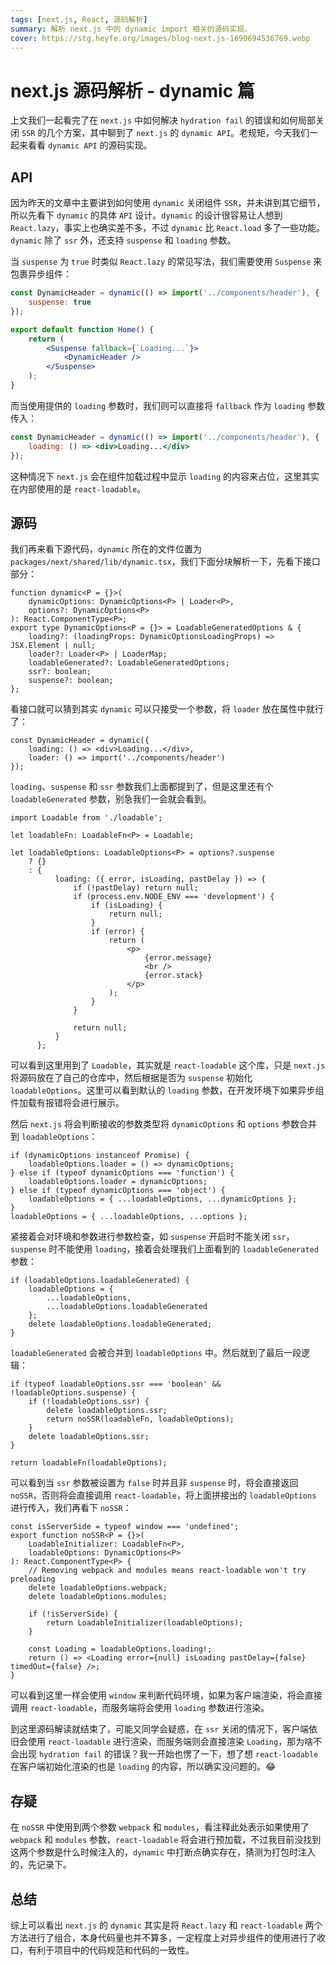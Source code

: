 ```yaml
---
tags: [next.js, React, 源码解析]
summary: 解析 next.js 中的 dynamic import 相关的源码实现。
cover: https://stg.heyfe.org/images/blog-next.js-1690694536769.webp
---
```


# next.js 源码解析 - dynamic 篇

上文我们一起看完了在 `next.js` 中如何解决 `hydration fail` 的错误和如何局部关闭 `SSR` 的几个方案，其中聊到了 `next.js` 的 `dynamic API`。老规矩，今天我们一起来看看 `dynamic API` 的源码实现。

## API

因为昨天的文章中主要讲到如何使用 `dynamic` 关闭组件 `SSR`，并未讲到其它细节，所以先看下 `dynamic` 的具体 `API` 设计。`dynamic` 的设计很容易让人想到 `React.lazy`，事实上也确实差不多，不过 `dynamic` 比 `React.load` 多了一些功能。`dynamic` 除了 `ssr` 外，还支持 `suspense` 和 `loading` 参数。

当 `suspense` 为 `true` 时类似 `React.lazy` 的常见写法，我们需要使用 `Suspense` 来包裹异步组件：

```jsx
const DynamicHeader = dynamic(() => import('../components/header'), {
    suspense: true
});

export default function Home() {
    return (
        <Suspense fallback={`Loading...`}>
            <DynamicHeader />
        </Suspense>
    );
}
```

而当使用提供的 `loading` 参数时，我们则可以直接将 `fallback` 作为 `loading` 参数传入：

```jsx
const DynamicHeader = dynamic(() => import('../components/header'), {
    loading: () => <div>Loading...</div>
});
```

这种情况下 `next.js` 会在组件加载过程中显示 `loading` 的内容来占位，这里其实在内部使用的是 `react-loadable`。

## 源码

我们再来看下源代码，`dynamic` 所在的文件位置为 `packages/next/shared/lib/dynamic.tsx`，我们下面分块解析一下，先看下接口部分：

```tsx
function dynamic<P = {}>(
    dynamicOptions: DynamicOptions<P> | Loader<P>,
    options?: DynamicOptions<P>
): React.ComponentType<P>;
export type DynamicOptions<P = {}> = LoadableGeneratedOptions & {
    loading?: (loadingProps: DynamicOptionsLoadingProps) => JSX.Element | null;
    loader?: Loader<P> | LoaderMap;
    loadableGenerated?: LoadableGeneratedOptions;
    ssr?: boolean;
    suspense?: boolean;
};
```

看接口就可以猜到其实 `dynamic` 可以只接受一个参数，将 `loader` 放在属性中就行了：

```tsx
const DynamicHeader = dynamic({
    loading: () => <div>Loading...</div>,
    loader: () => import('../components/header')
});
```

`loading`、`suspense` 和 `ssr` 参数我们上面都提到了，但是这里还有个 `loadableGenerated` 参数，别急我们一会就会看到。

```tsx
import Loadable from './loadable';

let loadableFn: LoadableFn<P> = Loadable;

let loadableOptions: LoadableOptions<P> = options?.suspense
    ? {}
    : {
          loading: ({ error, isLoading, pastDelay }) => {
              if (!pastDelay) return null;
              if (process.env.NODE_ENV === 'development') {
                  if (isLoading) {
                      return null;
                  }
                  if (error) {
                      return (
                          <p>
                              {error.message}
                              <br />
                              {error.stack}
                          </p>
                      );
                  }
              }

              return null;
          }
      };
```

可以看到这里用到了 `Loadable`，其实就是 `react-loadable` 这个库，只是 `next.js` 将源码放在了自己的仓库中，然后根据是否为 `suspense` 初始化 `loadableOptions`。这里可以看到默认的 `loading` 参数，在开发环境下如果异步组件加载有报错将会进行展示。

然后 `next.js` 将会判断接收的参数类型将 `dynamicOptions` 和 `options` 参数合并到 `loadableOptions`：

```tsx
if (dynamicOptions instanceof Promise) {
    loadableOptions.loader = () => dynamicOptions;
} else if (typeof dynamicOptions === 'function') {
    loadableOptions.loader = dynamicOptions;
} else if (typeof dynamicOptions === 'object') {
    loadableOptions = { ...loadableOptions, ...dynamicOptions };
}
loadableOptions = { ...loadableOptions, ...options };
```

紧接着会对环境和参数进行参数检查，如 `suspense` 开启时不能关闭 `ssr`，`suspense` 时不能使用 `loading`，接着会处理我们上面看到的 `loadableGenerated` 参数：

```tsx
if (loadableOptions.loadableGenerated) {
    loadableOptions = {
        ...loadableOptions,
        ...loadableOptions.loadableGenerated
    };
    delete loadableOptions.loadableGenerated;
}
```

`loadableGenerated` 会被合并到 `loadableOptions` 中。然后就到了最后一段逻辑：

```tsx
if (typeof loadableOptions.ssr === 'boolean' && !loadableOptions.suspense) {
    if (!loadableOptions.ssr) {
        delete loadableOptions.ssr;
        return noSSR(loadableFn, loadableOptions);
    }
    delete loadableOptions.ssr;
}

return loadableFn(loadableOptions);
```

可以看到当 `ssr` 参数被设置为 `false` 时并且非 `suspense` 时，将会直接返回 `noSSR`，否则将会直接调用 `react-loadable`，将上面拼接出的 `loadableOptions` 进行传入，我们再看下 `noSSR`：

```tsx
const isServerSide = typeof window === 'undefined';
export function noSSR<P = {}>(
    LoadableInitializer: LoadableFn<P>,
    loadableOptions: DynamicOptions<P>
): React.ComponentType<P> {
    // Removing webpack and modules means react-loadable won't try preloading
    delete loadableOptions.webpack;
    delete loadableOptions.modules;

    if (!isServerSide) {
        return LoadableInitializer(loadableOptions);
    }

    const Loading = loadableOptions.loading!;
    return () => <Loading error={null} isLoading pastDelay={false} timedOut={false} />;
}
```

可以看到这里一样会使用 `window` 来判断代码环境，如果为客户端渲染，将会直接调用 `react-loadable`，而服务端将会使用 `loading` 参数进行渲染。

到这里源码解读就结束了，可能又同学会疑惑，在 `ssr` 关闭的情况下，客户端依旧会使用 `react-loadable` 进行渲染，而服务端则会直接渲染 `Loading`，那为啥不会出现 `hydration fail` 的错误？我一开始也愣了一下，想了想 `react-loadable` 在客户端初始化渲染的也是 `loading` 的内容，所以确实没问题的。😂

## 存疑

在 `noSSR` 中使用到两个参数 `webpack` 和 `modules`，看注释此处表示如果使用了 `webpack` 和 `modules` 参数，`react-loadable` 将会进行预加载，不过我目前没找到这两个参数是什么时候注入的，`dynamic` 中打断点确实存在，猜测为打包时注入的，先记录下。

## 总结

综上可以看出 `next.js` 的 `dynamic` 其实是将 `React.lazy` 和 `react-loadable` 两个方法进行了组合，本身代码量也并不算多，一定程度上对异步组件的使用进行了收口，有利于项目中的代码规范和代码的一致性。
